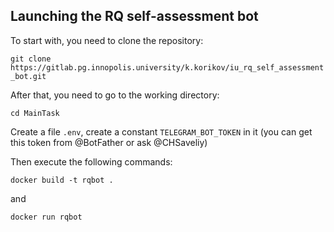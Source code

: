 ## Launching the RQ self-assessment bot
To start with, you need to clone the repository:

`git clone https://gitlab.pg.innopolis.university/k.korikov/iu_rq_self_assessment_bot.git`

After that, you need to go to the working directory: 

`cd MainTask`

Create a file `.env`, create a constant `TELEGRAM_BOT_TOKEN` in it (you can get this token from @BotFather or ask @CHSaveliy)

Then execute the following commands:

`docker build -t rqbot .`

and

`docker run rqbot`